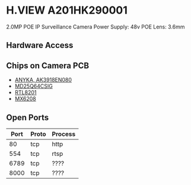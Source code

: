 # H.VIEW A201HK290001

2.0MP POE IP Surveillance Camera
Power Supply: 48v POE
Lens: 3.6mm

## Hardware Access

## Chips on Camera PCB

- [ANYKA, AK3918EN080](https://gzhls.at/blob/ldb/0/b/4/1/700cafec77419c2d7705f376c974b8d0ff72.pdf)
- [MD25Q64CSIG](https://www.gigadevice.com/datasheet/gd25q64c/)
- [RTL8201](http://realtek.info/pdf/rtl8201.pdf)
- [MX6208](https://datasheet.lcsc.com/lcsc/1809192022_Mixic-MX6208_C155448.pdf)

## Open Ports

|Port|Proto|Process|
|-|-|-|
|80|tcp|http|
|554|tcp|rtsp|
|6789|tcp|????|
|8000|tcp|????|

